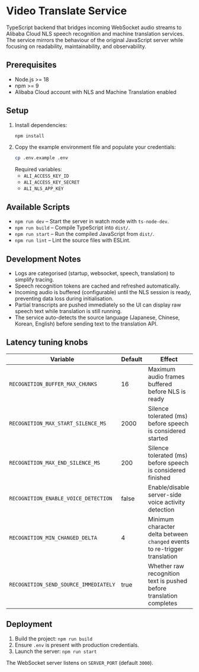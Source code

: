 # Video Translate Service

TypeScript backend that bridges incoming WebSocket audio streams to Alibaba Cloud NLS speech recognition and machine translation services. The service mirrors the behaviour of the original JavaScript server while focusing on readability, maintainability, and observability.

## Prerequisites

- Node.js >= 18
- npm >= 9
- Alibaba Cloud account with NLS and Machine Translation enabled

## Setup

1. Install dependencies:
   ```bash
   npm install
   ```
2. Copy the example environment file and populate your credentials:
   ```bash
   cp .env.example .env
   ```
   Required variables:
   - `ALI_ACCESS_KEY_ID`
   - `ALI_ACCESS_KEY_SECRET`
   - `ALI_NLS_APP_KEY`

## Available Scripts

- `npm run dev` – Start the server in watch mode with `ts-node-dev`.
- `npm run build` – Compile TypeScript into `dist/`.
- `npm run start` – Run the compiled JavaScript from `dist/`.
- `npm run lint` – Lint the source files with ESLint.

## Development Notes

- Logs are categorised (startup, websocket, speech, translation) to simplify tracing.
- Speech recognition tokens are cached and refreshed automatically.
- Incoming audio is buffered (configurable) until the NLS session is ready, preventing data loss during initialisation.
- Partial transcripts are pushed immediately so the UI can display raw speech text while translation is still running.
- The service auto-detects the source language (Japanese, Chinese, Korean, English) before sending text to the translation API.

## Latency tuning knobs

| Variable | Default | Effect |
| -------- | ------- | ------ |
| `RECOGNITION_BUFFER_MAX_CHUNKS` | 16 | Maximum audio frames buffered before NLS is ready |
| `RECOGNITION_MAX_START_SILENCE_MS` | 2000 | Silence tolerated (ms) before speech is considered started |
| `RECOGNITION_MAX_END_SILENCE_MS` | 200 | Silence tolerated (ms) before speech is considered finished |
| `RECOGNITION_ENABLE_VOICE_DETECTION` | false | Enable/disable server-side voice activity detection |
| `RECOGNITION_MIN_CHANGED_DELTA` | 4 | Minimum character delta between `changed` events to re-trigger translation |
| `RECOGNITION_SEND_SOURCE_IMMEDIATELY` | true | Whether raw recognition text is pushed before translation completes |

## Deployment

1. Build the project: `npm run build`
2. Ensure `.env` is present with production credentials.
3. Launch the server: `npm run start`

The WebSocket server listens on `SERVER_PORT` (default `3000`).
